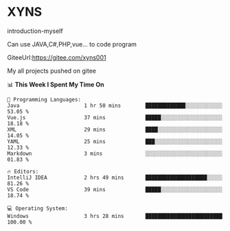 # XYNS
introduction-myself

Can use JAVA,C#,PHP,vue... to code program

GiteeUrl:https://gitee.com/xyns001

My all projects pushed on gitee

<!--START_SECTION:waka-->
📊 **This Week I Spent My Time On** 

```text
💬 Programming Languages: 
Java                     1 hr 50 mins        █████████████░░░░░░░░░░░░   53.05 % 
Vue.js                   37 mins             █████░░░░░░░░░░░░░░░░░░░░   18.18 % 
XML                      29 mins             ████░░░░░░░░░░░░░░░░░░░░░   14.05 % 
YAML                     25 mins             ███░░░░░░░░░░░░░░░░░░░░░░   12.33 % 
Markdown                 3 mins              ░░░░░░░░░░░░░░░░░░░░░░░░░   01.83 % 

🔥 Editors: 
IntelliJ IDEA            2 hrs 49 mins       ████████████████████░░░░░   81.26 % 
VS Code                  39 mins             █████░░░░░░░░░░░░░░░░░░░░   18.74 % 

💻 Operating System: 
Windows                  3 hrs 28 mins       █████████████████████████   100.00 % 
```


<!--END_SECTION:waka-->
